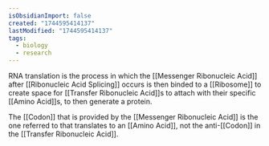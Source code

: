 ```yaml
---
isObsidianImport: false
created: "1744595414137"
lastModified: "1744595414137"
tags:
  - biology
  - research
---
```

RNA translation is the process in which the [[Messenger Ribonucleic Acid]] after [[Ribonucleic Acid Splicing]] occurs is then binded to a [[Ribosome]] to create space for [[Transfer Ribonucleic Acid]]s to attach with their specific [[Amino Acid]]s, to then generate a protein. 

The [[Codon]] that is provided by the [[Messenger Ribonucleic Acid]] is the one referred to that translates to an [[Amino Acid]], not the anti-[[Codon]] in the [[Transfer Ribonucleic Acid]].

